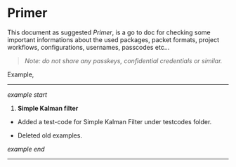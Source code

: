 # Primer

This document as suggested _Primer_, is a go to doc for checking some important informations about the used packages, packet formats, project workflows, configurations, usernames, passcodes etc...

> _Note: do not share any passkeys, confidential credentials or similar._

Example,

---

_*example start*_

1. **Simple Kalman filter**

- Added a test-code for Simple Kalman Filter under testcodes folder.

- Deleted old examples.

_*example end*_

---
